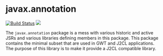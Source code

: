 # javax.annotation

[![Build Status](https://secure.travis-ci.org/realityforge/javax.annotation.png?branch=master)](http://travis-ci.org/realityforge/javax.annotation)
[<img src="https://img.shields.io/maven-central/v/org.realityforge.javax.annotation/javax.annotation.svg?label=latest%20release"/>](http://search.maven.org/#search%7Cga%7C1%7Cg%3A%22org.realityforge.javax.annotation%22%20a%3A%22javax.annotation%22)

The `javax.annotation` package is a mess with various historic and active JSRs and various libraries defining
members in this package. This package contains the minimal subset that are used in GWT and J2CL applications.
The purpose of this library is to make it provide a J2CL compatible library.
